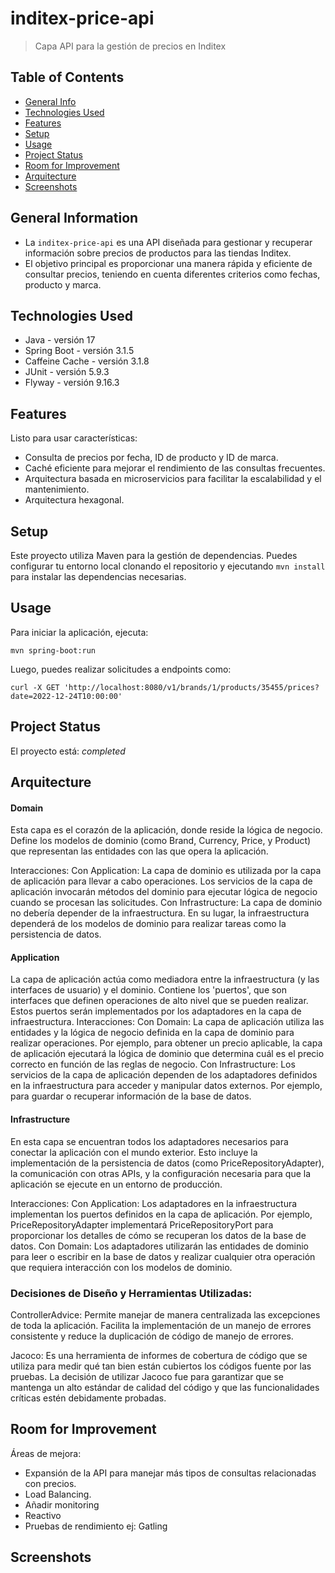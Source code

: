 # inditex-price-api
> Capa API para la gestión de precios en Inditex

## Table of Contents
* [General Info](#general-information)
* [Technologies Used](#technologies-used)
* [Features](#features)
* [Setup](#setup)
* [Usage](#usage)
* [Project Status](#project-status)
* [Room for Improvement](#room-for-improvement)
* [Arquitecture](#arquitecture)
* [Screenshots](#screenshots)

## General Information
- La `inditex-price-api` es una API diseñada para gestionar y recuperar información sobre precios de productos para las tiendas Inditex.
- El objetivo principal es proporcionar una manera rápida y eficiente de consultar precios, teniendo en cuenta diferentes criterios como fechas, producto y marca.

## Technologies Used
- Java - versión 17
- Spring Boot - versión 3.1.5
- Caffeine Cache - versión 3.1.8
- JUnit - versión 5.9.3
- Flyway - versión 9.16.3

## Features
Listo para usar características:
- Consulta de precios por fecha, ID de producto y ID de marca.
- Caché eficiente para mejorar el rendimiento de las consultas frecuentes.
- Arquitectura basada en microservicios para facilitar la escalabilidad y el mantenimiento.
- Arquitectura hexagonal.

## Setup
Este proyecto utiliza Maven para la gestión de dependencias. 
Puedes configurar tu entorno local clonando el repositorio y ejecutando `mvn install` para instalar las dependencias necesarias.

## Usage
Para iniciar la aplicación, ejecuta:
```
mvn spring-boot:run
```
Luego, puedes realizar solicitudes a endpoints como:
```
curl -X GET 'http://localhost:8080/v1/brands/1/products/35455/prices?date=2022-12-24T10:00:00'
```

## Project Status
El proyecto está: _completed_

## Arquitecture
#### Domain
Esta capa es el corazón de la aplicación, donde reside la lógica de negocio. 
Define los modelos de dominio (como Brand, Currency, Price, y Product) 
que representan las entidades con las que opera la aplicación. 

Interacciones:
Con Application: La capa de dominio es utilizada por la capa de aplicación para llevar a cabo operaciones. 
Los servicios de la capa de aplicación invocarán métodos del dominio para ejecutar lógica de negocio cuando se procesan las solicitudes.
Con Infrastructure: La capa de dominio no debería depender de la infraestructura. En su lugar, la infraestructura dependerá de los modelos de dominio para realizar tareas como la persistencia de datos.

#### Application
La capa de aplicación actúa como mediadora entre la infraestructura (y las interfaces de usuario) y el dominio. Contiene los 'puertos', que son interfaces que definen operaciones de alto nivel que se pueden realizar. 
Estos puertos serán implementados por los adaptadores en la capa de infraestructura.
Interacciones:
Con Domain: La capa de aplicación utiliza las entidades y la lógica de negocio definida en la capa de dominio para realizar operaciones. Por ejemplo, para obtener un precio aplicable, 
la capa de aplicación ejecutará la lógica de dominio que determina cuál es el precio correcto en función de las reglas de negocio.
Con Infrastructure: Los servicios de la capa de aplicación dependen de los adaptadores definidos en la infraestructura para acceder y manipular datos externos. Por ejemplo, para guardar o recuperar información de la base de datos.

#### Infrastructure
En esta capa se encuentran todos los adaptadores necesarios para conectar la aplicación con el mundo exterior. 
Esto incluye la implementación de la persistencia de datos (como PriceRepositoryAdapter), la comunicación con otras APIs, y la configuración necesaria para que la aplicación se ejecute en un entorno de producción.

Interacciones:
Con Application: Los adaptadores en la infraestructura implementan los puertos definidos en la capa de aplicación. Por ejemplo, PriceRepositoryAdapter implementará PriceRepositoryPort para proporcionar los detalles de cómo se recuperan los datos de la base de datos.
Con Domain: Los adaptadores utilizarán las entidades de dominio para leer o escribir en la base de datos y realizar cualquier otra operación que requiera interacción con los modelos de dominio.


### Decisiones de Diseño y Herramientas Utilizadas:
ControllerAdvice:
Permite manejar de manera centralizada las excepciones de toda la aplicación. 
Facilita la implementación de un manejo de errores consistente y reduce la duplicación de código de manejo de errores.

Jacoco:
Es una herramienta de informes de cobertura de código que se utiliza para medir qué tan bien están cubiertos los códigos fuente por las pruebas. 
La decisión de utilizar Jacoco fue para garantizar que se mantenga un alto estándar de calidad del código y que las funcionalidades críticas estén debidamente probadas.

## Room for Improvement

Áreas de mejora:
- Expansión de la API para manejar más tipos de consultas relacionadas con precios.
- Load Balancing.
- Añadir monitoring
- Reactivo
- Pruebas de rendimiento ej: Gatling

## Screenshots
<!---
![img.png](img.png)
-->